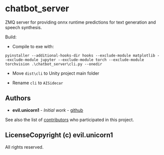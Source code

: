 # chatbot_server

ZMQ server for providing onnx runtime predictions for text generation and speech synthesis.


Build:

- Compile to exe with:

`pyinstaller --additional-hooks-dir hooks --exclude-module matplotlib --exclude-module jupyter --exclude-module torch --exclude-module torchvision .\chatbot_server\cli.py --onedir`

- Move `dist\cli` to Unity project main folder

- Rename `cli` to `AISidecar`
 
## Authors

* **evil.unicorn1** - *Initial work* - [github](https://github.com/eublefar)

See also the list of [contributors](https://github.com/eublefar/chatbot_server/contributors) who participated in this project.

## LicenseCopyright (c) evil.unicorn1

All rights reserved.